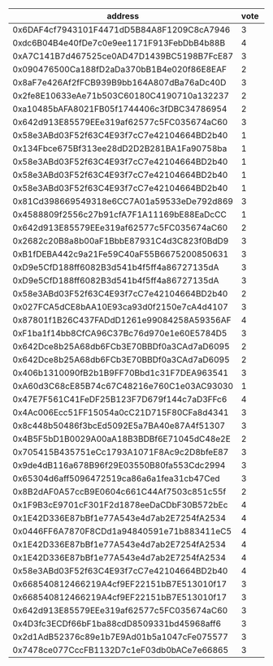 address|vote|timestamp|signature
---|---|---|---
0x6DAF4cf7943101F4471dD5B84A8F1209C8cA7946|3|1601042972|0x0a01f38e20e4bec3a128acd299fa6abbd2ec12eaff9cfb4e9410bb9f08492ceb5fa36c8a7090165de37d34b9d62a0ed9d8b6948cf582e1863b42c8d574398c4e1c
0xdc6B04B4e40fDe7c0e9ee1171F913FebDbB4b88B|4|1601043277|0x71d38d244a7d64179ae5954a64f171b745cd5dcaff382415e30be55020076465233580a596a55d793a0b4f864d38c32c69da0f6ad0fac93f9a34e790f9d81da01b
0xA7C141B7d467525ce0AD47D1439BC5198B7FcE87|3|1601043437|0x3e67a224750d6c7f1d0eea3855807ffd18f3b97dc98c1c54aa0ed03982a3366d6125fbc171d8e51d6225afbdf6da524d604b9292b840b262b2d99632918775151c
0x090476500Ca188fD2aDa370bB1B4e020f86E8EAF|2|1601043610|0x9bfb962b366737b0925d18d31723bc65cecfc68d864c10ab99e4404789734ef90fbd848e78eccd841a8cee2df9a78f6dcde84183733861c236ab04bf1afa239d1b
0x8aF7e426Af2fFCB939B9bb164A807dBa76aDc40D|3|1601043716|0x5f505b9b117c145a219b9ae4ae02633c3e97fbdbb4d44b2e593fa8abd8ac06bb517f636527d9b6ea36c96d754ea52481cc47d7b9a0b2a35335b7246eaf1d904e1c
0x2fe8E10633eAe71b503C60180C4190710a132237|2|1601044272|0x138ffe9cc86ebf30ae224a107fdd4fb9fffb16de5fdd97688e025207a0303230169130fc05530fefb51b76198fc0ef6940698ef49aa5b5791195c108b926087b1c
0xa10485bAFA8021FB05f1744406c3fDBC34786954|2|1601044489|0xa07b9d0acdee4ebb88f23e5700312e4ab1065f7869d377474d7d178c74c4dca3168888b3ba3bfc84ce660e1b290ac2ac6acdd43beed6a80ff41b42bfde7c5b151c
0x642d913E85579EEe319af62577c5FC035674aC60|3|1601044514|0xcc0182b3e0dbc381e5ff181b294d11fcf88c9cbe20e2ea4a49589429d5dfbdf51e8a1c25fec8a1270fff8eb7e0256fe8c68bbfd66fa18a87d90c0c1316e5204c1b
0x58e3ABd03F52f63C4E93f7cC7e42104664BD2b40|1|1601045122|0xcc83b5af9065a34e006b883d5324072d964fb20ce2102d3836ec137a88367a8e15afb60d0a0b7c98bb7d0ac995516881c005b66ff77e88e97290e636dcb279e51b
0x134Fbce675Bf313ee28dD2D2B281BA1Fa90758ba|1|1601045235|0x930477eb44bf8e43730f8a4c225a0d3c426c88645a571765d0bf522471b3a5201ee8a66750cfbafe3316c0318724e44e74ec1357d3cad4fbd40be92c725692d91c
0x58e3ABd03F52f63C4E93f7cC7e42104664BD2b40|1|1601045273|0x391e180170a24d3295830bdb8c1aa31ee36fea3d5e61e2a0801953330359eb5a003171fc0be78580368f558c9b3aef00f7b255eac3a18826c706e4249c6bf4ff1b
0x58e3ABd03F52f63C4E93f7cC7e42104664BD2b40|1|1601045341|0xe375d98aeaf41e3391a4c5605fce5af9df1f055ea777a2553540d070351ecd055847d3886dfebfba8bef061af951a188c216e1baec1f91121b2546003540c4a21c
0x58e3ABd03F52f63C4E93f7cC7e42104664BD2b40|1|1601045399|0xbfc30a3f13910f1e3788be4442fe17ef5a287da44bfafa9a0c5e3a0102ab91fa57704ebc829c60a8fa04f34de6ec95c06fd0cead9f571b5f3c5cb1eb8872b7661c
0x81Cd398669549318e6CC7A01a59533eDe792d869|3|1601045516|0x4067992077dbe3edada4d2796b0a3348ede733b66dd413cbc7a289e01d9b398b0e1336c601836a442801b3b65dce4ecf5d62584b998b6cf065dd8ebdf25344e51b
0x4588809f2556c27b91cfA7F1A11169bE88EaDcCC|1|1601048782|0xf5bf6be84d521a6c6718f42a2987908bbf8f043f435eff211cfef58970f65a32748aae8bf5fc973c65d7d7c53fbd411058bd93717b97ee8d6d6db66cbf32f8be1b
0x642d913E85579EEe319af62577c5FC035674aC60|2|1601050639|0x16dbb1844dd4eb08b94b40305d4d55f82e91267a12b65d76c74a0f21d6ae959835f048cce6eceeef87e24693ea98847eaa8c3b0a922849055c31bc8defbae99b1b
0x2682c20B8a8b00aF1BbbE87931C4d3C823f0BdD9|3|1601052103|0xf6101b16001523261bf6ce45d1aea100fb6f7d4bbea144773c56c60371e280263668ca74a70c7cd71d5536be689e4d1628c537b3ce1ae79e3d35716c8ed842ed1b
0xB1fDEBA442c9a21Fe59C40aF55B6675200850631|3|1601053747|0xdb99308cc98d52ecec06fb058b3644b09370ed4931c7d4f7840dfb98c355f4770d0fece9c71a38403eaf34ced1522d4a8cab1f84548d69a2ceb0da7df1fed10e1c
0xD9e5CfD188ff6082B3d541b4f5ff4a86727135dA|3|1601056693|0x77638e09eda042b0d6bd62722dfb7f956028eca9f9da44bd2329874fe4eef7ad1cd94da1d6320faca6c292ca6692326095fdf85815efa8973e5deae9ed934d941b
0xD9e5CfD188ff6082B3d541b4f5ff4a86727135dA|3|1601056771|0x62e9d5fa1c55826a92e9951694e70b9d1f042c45239ab92b379f085c720f79dc47e3d47d44a53ac0277d6e7816ada046534521adf12f2a173d8ac50786ffe4fb1b
0x58e3ABd03F52f63C4E93f7cC7e42104664BD2b40|2|1601059736|0x6952f0176876d060d2f95f94259c5954a26324937f00bcbabfa2bfd760ea55c511e41f77e3305448988719d19ecbf60fee526a87e81fb8888ef2c7a243394d521c
0x027FCA5dCE8bAA10E93ca93d0f2150e7cA4d4107|3|1601059767|0x3c60abe921cbe98e9c5a1d0689f2b33df380dd66e7d5ed648a6b7ebd3d25f2a20951d7c630d31d1632a95001a7fac7db215d5ea04273b1e755033dae1cc1884b1b
0x87801f1B26C437FADdD1261e99084258A59356AF|4|1601060847|0x7cbcbb08a52f67b6bc9d5d64be4dbf578b094bd3f84db4e2905e38da44be801a4f91a653470070512d7bb5e1a692630028aaa8f5c28ed00f9e19735ba411835c1c
0xF1ba1f14bb8CfCA96C37Bc76d970e1e60E5784D5|3|1601074002|0xdd79c7a68bdea1b13bb4597644df218c4875f2c2ee007ac53b27295e4e88f6ce52ef8dd4d287dfbba6f073980139d7c40363e2b393d119acd2ff1f6dad3f55691b
0x642Dce8b25A68db6FCb3E70BBDf0a3CAd7aD6095|2|1601074604|0xd19c6289e371a9a5bca081a2b01d4595541139080c9d0757a5e59c10c51afd4c16d88c5f6396699d47129f81bc6b4289e76c3d51a167ec8ee00873989e8401571c
0x642Dce8b25A68db6FCb3E70BBDf0a3CAd7aD6095|2|1601075076|0xf3c994ccc8452f8b9068c9160c5ad0f66de49557c1946adb1dfc739af1c8656458a516cdd109dbedc6b5179866d5bfb56e46d27626dbd962f0c8c5f0942873a71c
0x406b1310090fB2b1B9FF70Bbd1c31F7DEA963541|3|1601077548|0x5982f32ea713f20e1e3d550b2d42a1c7cd16efc5003a27c1e57130bbac89cfce3f767e1bacd6fe9d7aacfa2490d39e57f69544c259bafbf50b485ada9df634801c
0xA60d3C68cE85B74c67C48216e760C1e03AC93030|1|1601079527|0x2214703c5c10e33dd23fb9cb408d8514ba69ac907e0ba3cb6ef91b03d6cea92e4f0dc2ac8acbd8e63b9247635c3575a5190a1fcc26cf188d6520c942cb51094f1b
0x47E7F561C41FeDF25B123F7D679f144c7aD3FFc6|4|1601079821|0x03abfeb7f518c0225aab12c476df0f53f9e1f5cf5f7dba6a7b22cd3e3e815eec63329197dcc3b05a7cf3a01013918582d8e4cd7656772b0bbf406fe93e5b962e1c
0x4Ac006Ecc51FF15054a0cC21D715F80CFa8d4341|3|1601086073|0x67f6d52336472322800a411d0a390f52db68817b57ba399d4bcc79ec9473161f5e8de05517c6af3712a645965deab3b35488e932c755b14c11f125d38fcff3d11c
0x8c448b50486f3bcEd5092E5a7BA40e87A4f51307|3|1601092209|0x53d6875f7f1cace998bc87815a550045cf306b630ce5fc20cae10c95995634a8791c1cdfac954e30a6ad011ea156493bc8960b41c86ab4e5e36f7a1359a7fd431b
0x4B5F5bD1B0029A00aA18B3BDBf6E71045dC48e2E|2|1601099596|0x1b7e129c5a3518e19fd2b87e1314e017919dcb0ae0e9cbd608f144af930b40a37a460fa304bb8abd107db2089094878e11a4090995d99870dd10a2384c5f66f41b
0x705415B435751eCc1793A1071F8Ac9c2D8bfeE87|3|1601101339|0xfdef340461fbcfa6c3ab0ff0f05f935ce30af91f217b0e9712ed0e8bef2ed4c55103eff370a57efe85caf133b160498b54fba3ee1b8fc9e733a24120909a75da1b
0x9de4dB116a678B96f29E03550B80fa553Cdc2994|3|1601106392|0x3098c3cc30e5120670bc47ddaafd3c248676575636c949e12c29c7aeff004e663327a21898275d48f557ff3abe3a324ec76e2c9f457b2207e1f463ae8eb439c11c
0x65304d6aff5096472519ca86a6a1fea31cb47Ced|3|1601108428|0x214256d1405a972ef0ed034371ae75dade6ebdb156be5e3d4dd9804f3c3eda944ae37a95387969bae6ff87140b33a9e6a60fdac1f1fd36b2c792dd248ecc1f071b
0x8B2dAF0A57ccB9E0604c661C44Af7503c851c55f|2|1601110161|0x46883fbd65e28bb8258ae2a9811ea63be52d49ae4df2339125211fe387c01fd1185c0a845f72a43f31f7b543a4cdb3588fbc45a2ef271d1e0935bb3f50eef3121b
0x1F9B3cE9701cF301F2d1878eeDaCDbF30B572bEc|4|1601111792|0xac9e3633f6d8d6b4aa197b8e23fec461528cce6766db50cf4be4eebe78cb6c2525bba902dc4ac4acba28c06afec6077bdd5fe81cefe774e9b6afa8ff8d2dea3a1c
0x1E42D336E87bBf1e77A543e4d7ab2E7254fA2534|4|1601119300|0x6aabdff884b2b0e39d05ed06b0785f18a5faf017820977a4cbe45370401efe5c13591156a984c7d2eebb13937e84b50ce71053bb2c1a2f81a9392c3985ceab231c
0x0446FF6A7870F8CDd1a94840591e71b883411eC5|4|1601119369|0x4f554b201aa91735025bff1bf4785edebd73ea185aee157201165253afe9b6e123c1feb746c9ea2d99cf4fc936f4253970ff0297388ab087e5c285763e6994a31c
0x1E42D336E87bBf1e77A543e4d7ab2E7254fA2534|4|1601119444|0x828ee0c5087faa23878b9b40708f15745dbd2919ea96a7207bd6c69e3951e5731b0a359dcff0ca8ab522e9454c343dc55356491d2a153c0bfc59ba9d8085db941c
0x1E42D336E87bBf1e77A543e4d7ab2E7254fA2534|4|1601119557|0x6aabd52831326cede6028413d658a568ae4c06dfe5596e6bca848a737284f278706917b06ab25063cb6b3e6af733b6e8ac1aa77d767b928c63b1e6d9806ee8bd1c
0x58e3ABd03F52f63C4E93f7cC7e42104664BD2b40|4|1601119637|0x3dfedf9252961dd2112511fbd5838fd5db590675e0a0f3a9d5b8283b381fd3cc42607547cf458c6799b5ae11c569a1c3203a151544744b247e440b1edfe660511b
0x668540812466219A4cf9EF22151bB7E513010f17|3|1601120686|0x5e92ff8000967c1322411f2eb5bc02b1ade4899a0dc416b739c514867a7eb5bb068adb3483e76969d01663f9af3ca0b35da1bcc4bdac1e2471c2ed3fea3488bb1b
0x668540812466219A4cf9EF22151bB7E513010f17|3|1601121419|0x51be67631b1c9e68f7e432a5bbceb2382216707799edd0f4c269d2694fde076106966cfefaaa0a993769d1c1b1591324b86fdacfcb4c3754111d58439216d1271c
0x642d913E85579EEe319af62577c5FC035674aC60|3|1601125259|0x30a2bed0c87a9faa008c34009ce18d05a78755f98896f721da3a2b422abdf4f95a7a437e9fb8a805fc7ef13ecd2e88a8eb4a10b098f879d02d2125962ce529b01b
0x4D3fc3ECDf66bF1ba88cdD8509331bd45968aff6|3|1601130194|0xb138b491d5bda9f617e28a416b13b8675a5824b0f039a540fc60274cb3437ca665b563c60a74cac908518af254b936be2ce92b2729e432ea80388dfeaa56a6f51b
0x2d1AdB52376c89e1b7E9Ad01b5a1047cFe075577|3|1601130484|0x9c75e9e4c642c743dd692b6682cddfa7715c02da6d51e81b338670b78681b21926801fb7a010c04d8b3818ab8ee0aa2ecaa17be4c5166945a2a7caea8483492b1b
0x7478ce077CccFB1132D7c1eF03db0bACe7e66865|3|1601132704|0xece8b3f4e7c4842cfa1a6483b33f13e0a57b3642fd10e7df06f7ffb7d9d2a21e5e2d109aef133857b76422e947e567948bb89ad0fb974f7a9473e0e1a1b93b841b